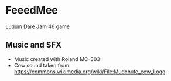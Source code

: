 # FeeedMee
Ludum Dare Jam 46 game

## Music and SFX
- Music created with Roland MC-303
- Cow sound taken from: https://commons.wikimedia.org/wiki/File:Mudchute_cow_1.ogg
